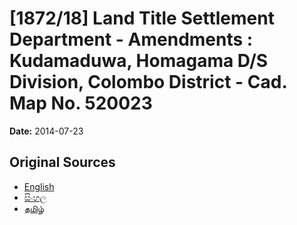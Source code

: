 # [1872/18] Land Title Settlement Department - Amendments : Kudamaduwa, Homagama D/S Division, Colombo District - Cad. Map No. 520023

**Date:** 2014-07-23

## Original Sources

- [English](https://documents.gov.lk/view/extra-gazettes/2014/7/1872-18_E.pdf)
- [සිංහල](https://documents.gov.lk/view/extra-gazettes/2014/7/1872-18_S.pdf)
- [தமிழ்](https://documents.gov.lk/view/extra-gazettes/2014/7/1872-18_T.pdf)

